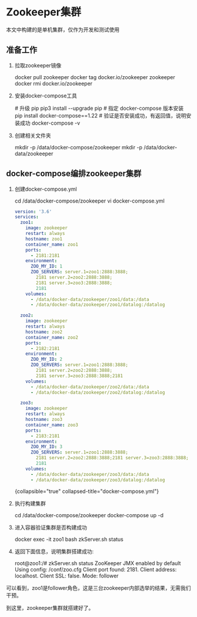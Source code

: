 # Zookeeper集群

<note>
    <p>
        本文中构建的是单机集群，仅作为开发和测试使用 &nbsp;&nbsp;&nbsp;&nbsp;&nbsp;&nbsp;&nbsp;&nbsp;
    </p>
</note>


## 准备工作

1. 拉取zookeeper镜像

    <code-block lang="shell">
    docker pull zookeeper
    docker tag docker.io/zookeeper zookeeper
    docker rmi docker.io/zookeeper
    </code-block>

2. 安装docker-compose工具

    <code-block lang="shell">
    # 升级 pip
    pip3 install --upgrade pip
    # 指定 docker-compose 版本安装
    pip install docker-compose==1.22
    # 验证是否安装成功，有返回值，说明安装成功
    docker-compose -v
    </code-block>

3. 创建相关文件夹

    <code-block lang="shell">
    mkdir -p /data/docker-compose/zookeeper
    mkdir -p /data/docker-data/zookeeper
    </code-block>

## docker-compose编排zookeeper集群

1. 创建docker-compose.yml

    <code-block lang="shell">
    cd /data/docker-compose/zookeeper
    vi docker-compose.yml
    </code-block>

    ```yaml
    version: '3.6'
    services:
      zoo1:
        image: zookeeper
        restart: always
        hostname: zoo1
        container_name: zoo1
        ports:
          - 2181:2181
        environment:
          ZOO_MY_ID: 1
          ZOO_SERVERS: server.1=zoo1:2888:3888;
            2181 server.2=zoo2:2888:3888;
            2181 server.3=zoo3:2888:3888;
            2181
        volumes:
          - /data/docker-data/zookeeper/zoo1/data:/data
          - /data/docker-data/zookeeper/zoo1/datalog:/datalog
    
      zoo2:
        image: zookeeper
        restart: always
        hostname: zoo2
        container_name: zoo2
        ports:
          - 2182:2181
        environment:
          ZOO_MY_ID: 2
          ZOO_SERVERS: server.1=zoo1:2888:3888;
            2181 server.2=zoo2:2888:3888;
            2181 server.3=zoo3:2888:3888;2181
        volumes:
          - /data/docker-data/zookeeper/zoo2/data:/data
          - /data/docker-data/zookeeper/zoo2/datalog:/datalog
    
      zoo3:
        image: zookeeper
        restart: always
        hostname: zoo3
        container_name: zoo3
        ports:
          - 2183:2181
        environment:
          ZOO_MY_ID: 3
          ZOO_SERVERS: server.1=zoo1:2888:3888;
            2181 server.2=zoo2:2888:3888;2181 server.3=zoo3:2888:3888;
            2181
        volumes:
          - /data/docker-data/zookeeper/zoo3/data:/data
          - /data/docker-data/zookeeper/zoo3/datalog:/datalog
    ```
    {collapsible="true" collapsed-title="docker-compose.yml"}

2. 执行构建集群

    <code-block lang="shell">
    cd /data/docker-compose/zookeeper
    docker-compose up -d
    </code-block>

3. 进入容器验证集群是否构建成功

    <code-block lang="shell">
    docker exec -it zoo1 bash
    zkServer.sh status
    </code-block>

4. 返回下面信息，说明集群搭建成功:

    <code-block lang="shell">
    root@zoo1:/# zkServer.sh status
    ZooKeeper JMX enabled by default
    Using config: /conf/zoo.cfg
    Client port found: 2181. Client address: localhost. Client SSL: false.
    Mode: follower
    </code-block>

可以看到，zoo1是follower角色，这是三台zookeeper内部选举的结果，无需我们干预。

到这里，zookeeper集群就搭建好了。
